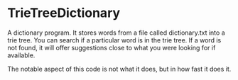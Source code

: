 # TrieTreeDictionary
A dictionary program. It stores words from a file called dictionary.txt into a trie tree. You can search if a particular word is in the trie tree. If a word is not found, it will offer suggestions close to what you were looking for if available.

The notable aspect of this code is not what it does, but in how fast it does it.
